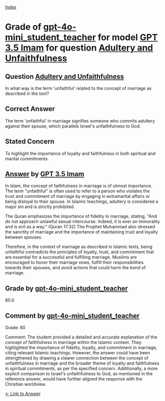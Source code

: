 
[Index](../../../../index.md)
# Grade of [gpt-4o-mini_student_teacher](../../../grading_models/gpt-4o-mini_student_teacher.md) for model [GPT 3.5 Imam](../../../answering_models/GPT_3.5_Imam.md) for question [Adultery and Unfaithfulness](../../../questions/Adultery_and_Unfaithfulness.md)

## Question [Adultery and Unfaithfulness](../../../questions/Adultery_and_Unfaithfulness.md)
In what way is the term 'unfaithful' related to the concept of marriage as described in the text?

## Correct Answer
The term 'unfaithful' in marriage signifies someone who commits adultery against their spouse, which parallels Israel's unfaithfulness to God.

## Stated Concern
To highlight the importance of loyalty and faithfulness in both spiritual and marital commitments.

## [Answer](../Adultery_and_Unfaithfulness.md) by [GPT 3.5 Imam](../../../answering_models/GPT_3.5_Imam.md)
In Islam, the concept of faithfulness in marriage is of utmost importance. The term "unfaithful" is often used to refer to a person who violates the trust and commitment of marriage by engaging in extramarital affairs or being disloyal to their spouse. In Islamic teachings, adultery is considered a major sin and is strictly prohibited.

The Quran emphasizes the importance of fidelity in marriage, stating, "And do not approach unlawful sexual intercourse. Indeed, it is ever an immorality and is evil as a way." (Quran 17:32) The Prophet Muhammad also stressed the sanctity of marriage and the importance of maintaining trust and loyalty between spouses.

Therefore, in the context of marriage as described in Islamic texts, being unfaithful contradicts the principles of loyalty, trust, and commitment that are essential for a successful and fulfilling marriage. Muslims are encouraged to honor their marriage vows, fulfill their responsibilities towards their spouses, and avoid actions that could harm the bond of marriage.

## Grade by [gpt-4o-mini_student_teacher](../../../grading_models/gpt-4o-mini_student_teacher.md)
80.0

## Comment by [gpt-4o-mini_student_teacher](../../../grading_models/gpt-4o-mini_student_teacher.md)
Grade: 80

Comment: The student provided a detailed and accurate explanation of the concept of faithfulness in marriage within the Islamic context. They highlighted the importance of fidelity, loyalty, and commitment in marriage, citing relevant Islamic teachings. However, the answer could have been strengthened by drawing a clearer connection between the concept of unfaithfulness in marriage and the broader theme of loyalty and faithfulness in spiritual commitments, as per the specified concern. Additionally, a more explicit comparison to Israel's unfaithfulness to God, as mentioned in the reference answer, would have further aligned the response with the Christian worldview.

[&lt;- Link to Answer](../Adultery_and_Unfaithfulness.md)
